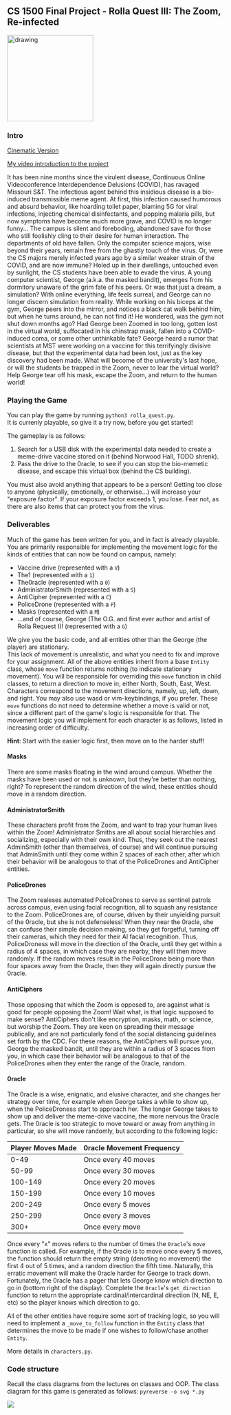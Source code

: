## CS 1500 Final Project - Rolla Quest III: The Zoom, Re-infected

<img src="joke-anti-virus.jpg" alt="drawing" width="200"/>

### Intro
[Cinematic Version](https://starwarsintrocreator.kassellabs.io/#!/CMO5WpFCuliKL_tP28-8)

[My video introduction to the project]()

It has been nine months since the virulent disease, Continuous Online Videoconference Interdependence Delusions (COVID), has ravaged Missouri S&T.
The infectious agent behind this insidious disease is a bio-induced transmissible meme agent.
At first, this infection caused humorous and absurd behavior, like hoarding toilet paper, blaming 5G for viral infections, injecting chemical disinfectants, and popping malaria pills, but now symptoms have become much more grave, and COVID is no longer funny...
The campus is silent and foreboding, abandoned save for those who still foolishly cling to their desire for human interaction.
The departments of old have fallen.
Only the computer science majors, wise beyond their years, remain free from the ghastly touch of the virus.
Or, were the CS majors merely infected years ago by a similar weaker strain of the COVID, and are now immune?
Holed up in their dwellings, untouched even by sunlight, the CS students have been able to evade the virus.
A young computer scientist, George (a.k.a. the masked bandit), emerges from his dormitory unaware of the grim fate of his peers. 
Or was that just a dream, a simulation? 
With online everything, life feels surreal, and George can no longer discern simulation from reality.
While working on his biceps at the gym, George peers into the mirror, and notices a black cat walk behind him, but when he turns around, he can not find it!
He wondered, was the gym not shut down months ago?
Had George been Zoomed in too long, gotten lost in the virtual world, suffocated in his chinstrap mask, fallen into a COVID-induced coma, or some other unthinkable fate?
George heard a rumor that scientists at MST were working on a vaccine for this terrifyingly divisive disease, but that the experimental data had been lost, just as the key discovery had been made.
What will become of the university's last hope, or will the students be trapped in the Zoom, never to lear the virtual world?
Help George tear off his mask, escape the Zoom, and return to the human world!

### Playing the Game
You can play the game by running `python3 rolla_quest.py`.  
It is currenly playable, so give it a try now, before you get started!

The gameplay is as follows:
1. Search for a USB disk with the experimental data needed to create a meme-drive vaccine stored on it (behind Norwood Hall, TODO shrenk).
2. Pass the drive to the 0racle, to see if you can stop the bio-memetic disease, and escape this virtual box (behind the CS building).

You must also avoid anything that appears to be a person!
Getting too close to anyone (physically, emotionally, or otherwise...) will increase your "exposure factor".
If your exposure factor exceeds 1, you lose.
Fear not, as there are also items that can protect you from the virus.

### Deliverables
Much of the game has been written for you, and in fact is already playable.
You are primarily responsible for implementing the movement logic for the kinds of entities that can now be found on campus, namely:
* Vaccine drive (represented with a `V`)
* The1 (represented with a `1`)
* The0racle (represented with a `0`)
* AdministratorSmith (represented with a `S`)
* AntiCipher (represented with a `C`)
* PoliceDrone (represented with a `P`)
* Masks (represented with a `M`)
* ...and of course, George (The O.G. and first ever author and artist of Rolla Request I)! (represented with a `G`)

We give you the basic code, and all entities other than the George (the player) are stationary.  
This lack of movement is unrealistic, and what you need to fix and improve for your assignment.
All of the above entities inherit from a base `Entity` class, whose `move` function returns nothing (to indicate stationary movement).
You will be responsible for overriding this `move` function in child classes, to return a direction to move in, either North, South, East, West. 
Characters correspond to the movement directions, namely, up, left, down, and right.
You may also use wasd or vim-keybindings, if you prefer.
These `move` functions do not need to determine whether a move is valid or not, since a different part of the game's logic is responsible for that.
The movement logic you will implement for each character is as follows, listed in increasing order of difficulty.

**Hint**: Start with the easier logic first, then move on to the harder stuff!

#### Masks
There are some masks floating in the wind around campus.
Whether the masks have been used or not is unknown, but they're better than nothing, right?
To represent the random direction of the wind, these entities should move in a random direction.

#### AdministratorSmith
These characters profit from the Zoom, and want to trap your human lives within the Zoom!
Administrator Smiths are all about social hierarchies and socializing, especially with their own kind.
Thus, they seek out the nearest AdminSmith (other than themselves, of course) and will continue pursuing that AdminSmith until they come within 2 spaces of each other, after which their behavior will be analogous to that of the PoliceDrones and AntiCipher entities.

#### PoliceDrones
The Zoom realeses automated PoliceDrones to serve as sentinel patrols across campus, even using facial recognition, all to squash any resistance to the Zoom.
PoliceDrones are, of course, driven by their unyielding pursuit of the 0racle, but she is not defenseless!
When they near the 0racle, she can confuse their simple decision making, so they get forgetful, turning off their cameras, which they need for their AI facial recognition.
Thus, PoliceDroness will move in the direction of the 0racle, until they get within a radius of 4 spaces, in which case they are nearby, they will then move randomly.
If the random moves result in the PoliceDrone being more than four spaces away from the 0racle, then they will again directly pursue the 0racle.

#### AntiCiphers
Those opposing that which the Zoom is opposed to, are against what is good for people opposing the Zoom! 
Wait what, is that logic supposed to make sense? 
AntiCiphers don't like encryption, masks, math, or science, but worship the Zoom.
They are keen on spreading their message publically, and are not particularly fond of the social distancing guidelines set forth by the CDC.
For these reasons, the AntiCiphers will pursue you, George the masked bandit, until they are within a radius of 3 spaces from you, in which case their behavior will be analogous to that of the PoliceDrones when they enter the range of the 0racle, random.

#### 0racle 
The 0racle is a wise, enignatic, and elusive character, and she changes her strategy over time, for example when George takes a while to show up, when the PoliceDroness start to approach her.
The longer George takes to show up and deliver the meme-drive vaccine, the more nervous the 0racle gets.
The 0racle is too strategic to move toward or away from anything in particular, so she will move randomly, but according to the following logic:

Player Moves Made | 0racle Movement Frequency
--- | ---
0-49 | Once every 40 moves
50-99 | Once every 30 moves
100-149 | Once every 20 moves
150-199 | Once every 10 moves
200-249 | Once every 5 moves
250-299 | Once every 3 moves
300+ | Once every move

Once every "x" moves refers to the number of times the `0racle`'s `move` function is called.
For example, if the 0racle is to move once every 5 moves, the function should return the empty string (denoting no movement) the first 4 out of 5 times, and a random direction the fifth time.
Naturally, this erratic movement will make the 0racle harder for George to track down.
Fortunately, the 0racle has a pager that lets George know which direction to go in (bottom right of the display).
Complete the `0racle`'s `get_direction` function to return the appropriate cardinal/intercardinal direction (N, NE, E, etc) so the player knows which direction to go.  

All of the other entities have require some sort of tracking logic, so you will need to implement a `_move_to_follow` function in the `Entity` class that determines the move to be made if one wishes to follow/chase another `Entity`.

More details in `characters.py`.

### Code structure
Recall the class diagrams from the lectures on classes and OOP.
The class diagram for this game is generated as follows:
`pyreverse -o svg *.py`

![](class_diagram.svg)
